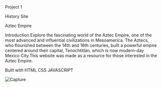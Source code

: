 Project 1 

History Site

Aztec Empire 

Introduction
Explore the fascinating world of the Aztec Empire, one of the most advanced and influential civilizations in Mesoamerica. The Aztecs, who flourished between the 14th and 16th centuries, built a powerful empire centered around their capital, Tenochtitlán, which is now modern-day Mexico City.This website was made as a resource for those interested in the Aztec Empire. 

Built with 
HTML 
CSS 
JAVASCRIPT

![Capture](https://github.com/user-attachments/assets/468f7667-2b5b-4cc9-824d-13ab3a6bf8e9)
